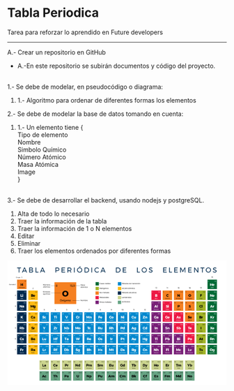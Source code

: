 # Tabla Periodica
Tarea para reforzar lo aprendido en Future developers

----------------------------------------------
A.- Crear un repositorio en GitHub<br />
    <ul>
    <li>A.-En este repositorio se subirán documentos y código del proyecto. </li>
    </ul>
    <br />
1.- Se debe de modelar, en pseudocódigo o diagrama:
  <ol>
    <li>    1.- Algoritmo para ordenar de diferentes formas los elementos </li>
    </ol>
2.- Se debe de modelar la base de datos tomando en cuenta:
<ol>
    <li>
    1.- Un elemento tiene {
         <br />
        Tipo de elemento  <br />
        Nombre <br />
        Simbolo Químico <br />
        Número Atómico <br />
        Masa Atómica <br />
        Image  <br />
    }
    </li>
    </ol>
    <br />
3.- Se debe de desarrollar el backend, usando nodejs y postgreSQL.
<br />
<ol>
    <li>Alta de todo lo necesario</li>
    <li>Traer la información de la tabla</li>
    <li>Traer la información de 1 o N elementos</li>
    <li>Editar</li>
    <li>Eliminar</li>
    <li>Traer los elementos ordenados por diferentes formas</li>
</ol>

![img](/tabla-periodica2.png "Tabla periodica")

